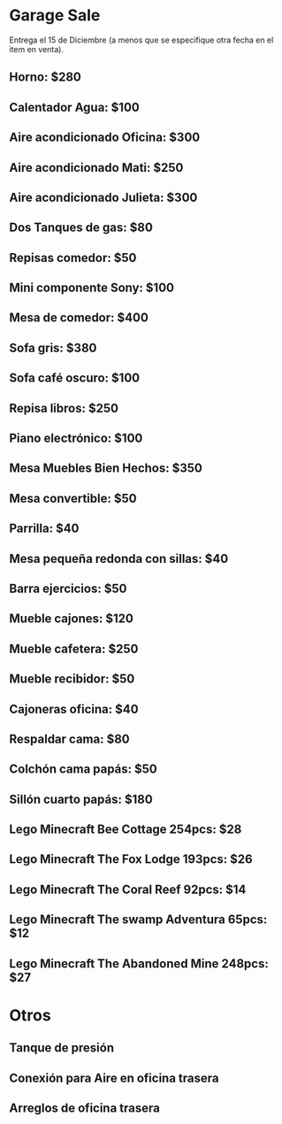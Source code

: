 # Garage Sale

Entrega el 15 de Diciembre (a menos que se especifique otra fecha en el item en venta).

## Horno: $280

## Calentador Agua: $100

## Aire acondicionado Oficina: $300

## Aire acondicionado Mati: $250

## Aire acondicionado Julieta: $300

## Dos Tanques de gas: $80

## Repisas comedor: $50

## Mini componente Sony: $100

## Mesa de comedor: $400

## Sofa gris: $380

## Sofa café oscuro: $100

## Repisa libros: $250

## Piano electrónico: $100

## Mesa Muebles Bien Hechos: $350

## Mesa convertible: $50

## Parrilla: $40

## Mesa pequeña redonda con sillas: $40

## Barra ejercicios: $50

## Mueble cajones: $120

## Mueble cafetera: $250

## Mueble recibidor: $50

## Cajoneras oficina: $40

## Respaldar cama: $80

## Colchón cama papás: $50

## Sillón cuarto papás: $180

## Lego Minecraft Bee Cottage 254pcs: $28

## Lego Minecraft The Fox Lodge 193pcs: $26

## Lego Minecraft The Coral Reef 92pcs: $14

## Lego Minecraft The swamp Adventura 65pcs: $12

## Lego Minecraft The Abandoned Mine 248pcs: $27


# Otros

## Tanque de presión

## Conexión para Aire en oficina trasera

## Arreglos de oficina trasera
